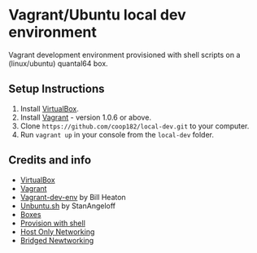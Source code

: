 Vagrant/Ubuntu local dev environment
====================================

Vagrant development environment provisioned with shell scripts on a (linux/ubuntu) quantal64 box.

## Setup Instructions

1. Install [VirtualBox](https://www.virtualbox.org/wiki/Downloads).
2. Install [Vagrant](http://downloads.vagrantup.com/) - version 1.0.6 or above.
3. Clone `https://github.com/coop182/local-dev.git` to your computer.
4. Run `vagrant up` in your console from the `local-dev` folder.

## Credits and info

* [VirtualBox](https://www.virtualbox.org "virtualbox")
* [Vagrant](http://vagrantup.com/ "vagrant")
* [Vagrant-dev-env](https://github.com/pixelhandler/vagrant-dev-env "vagrant-dev-env") by Bill Heaton
* [Unbuntu.sh](https://github.com/StanAngeloff/vagrant-shell-scripts "scripts") by StanAngeloff
* [Boxes](http://www.vagrantbox.es "boxes")
* [Provision with shell](http://vagrantup.com/v1/docs/provisioners/shell.html "shell")
* [Host Only Networking](http://vagrantup.com/v1/docs/host_only_networking.html "host")
* [Bridged Newtworking](http://vagrantup.com/v1/docs/bridged_networking.html "bridged")